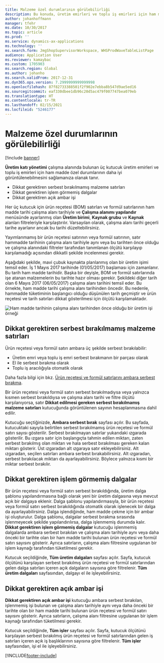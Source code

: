```yaml
---
title: Malzeme özel durumlarının görülebilirliği
description: Bu konuda, üretim emirleri ve toplu iş emirleri için ham madde özel durumlarının nasıl daha iyi görülebilir duruma getirilebileceği açıklanmaktadır.
author: johanhoffmann
manager: tfehr
ms.date: 10/30/2017
ms.topic: article
ms.prod: ''
ms.service: dynamics-ax-applications
ms.technology: ''
ms.search.form: JmgShopSupervisorWorkspace, WHSProdWaveTableListPage
audience: Application User
ms.reviewer: kamaybac
ms.custom: 1705903
ms.search.region: Global
ms.author: johanho
ms.search.validFrom: 2017-12-31
ms.dyn365.ops.version: 7.2999999999999998
ms.openlocfilehash: 87f82733388501f2f902e7ebba8b547d9ae5ed16
ms.sourcegitcommit: eaf330dbee1db96c20d5ac479f007747bea079eb
ms.translationtype: HT
ms.contentlocale: tr-TR
ms.lasthandoff: 02/15/2021
ms.locfileid: "5246177"
---
```

# <a name="visibility-into-material-exceptions"></a>Malzeme özel durumlarının görülebilirliği

[!include [banner](../includes/banner.md)]

**Üretim katı yönetimi** çalışma alanında bulunan üç kutucuk üretim emirleri ve toplu iş emirleri için ham madde özel durumlarının daha iyi görüntülenebilmesini sağlamanıza olanak tanır.

- Dikkat gerektiren serbest bırakılmamış malzeme satırları
- Dikkat gerektiren işlem görmemiş dalgalar
- Dikkat gerektiren açık ambar işi

Her üç kutucuk için ürün reçetesi (BOM) satırları ve formül satırlarının ham madde tarihi çalışma alanı tarihiyle ve **Çalışma alanımı yapılandır** menüsünde ayarlanmış olan **Üretim birimi**, **Kaynak grubu** ve **Kaynak** alanları filtreleriyle karşılaştırılır. Varsayılan olarak, çalışma alanı tarihi geçerli tarihe ayarlanır ancak bu tarihi düzeltebilirsiniz.

Yayımlanmamış bir ürün reçetesi satırının veya formül satırının, satır hammadde tarihinin çalışma alanı tarihiyle aynı veya bu tarihten önce olduğu ve çalışma alanındaki filtreler tarafından tanımlanan ölçütü karşılayıp karşılamadığı açısından dikkatli şekilde incelenmesi gerekir.

Aşağıdaki şekilde, mavi çubuk kaynakta planlanmış olan bir üretim işimi temsil eder. İş 1 Mayıs 2017 tarihinde (01/05/2017) başlaması için zamanlanır. Bu tarih ham madde tarihidir. Başka bir deyişle, BOM ve formül satırlarında işe atanan malzemelerin bu tarihte hazır olması gerekir. Şekildeki diğer tarih olan 6 Mayıs 2017 (06/05/2017) çalışma alanı tarihini temsil eder. Bu örnekte, ham madde tarihi çalışma alanı tarihinden öncedir. Bu nedenle, hammadde tüketiminin başlangıcı olduğu düşünülen tarih geçmiştir ve ürün reçetesi ve tarih satırları dikkat gösterilmesi için ölçütü karşılamaktadır.

![Ham madde tarihinin çalışma alanı tarihinden önce olduğu bir üretim işi örneği](./media/improved-visibility.png)

## <a name="unreleased-material-lines-needing-attention"></a>Dikkat gerektiren serbest bırakılmamış malzeme satırları

Ürün reçetesi veya formül satırı ambara üç şekilde serbest bırakılabilir:

- Üretim emri veya toplu iş emri serbest bırakmanın bir parçası olarak
- El ile serbest bırakma olarak
- Toplu iş aracılığıyla otomatik olarak

Daha fazla bilgi için bkz. [Ürün reçetesi ve formül satırlarını ambara serbest bırakma](releasing-bom-and-formula-lines-to-warehouse.md). 

Bir ürün reçetesi veya formül satırı serbest bırakılmadıysa veya yalnızca kısmen serbest bırakıldıysa ve çalışma alanı tarihi ve filtre ölçütü karşılanıyorsa, satır **Dikkat edilmesi gereken serbest bırakılmamış malzeme satırları** kutucuğunda görüntülenen sayının hesaplanmasına dahil edilir.

Kutucuğu seçtiğinizde, **Ambara serbest bırak** sayfası açılır. Bu sayfada, kutucuktaki sayıyla belirtilen serbest bırakılmamış ürün reçetesi ve formül satırı sayısı gösterilir. Serbest bırakılmayan satırlar yukarıdaki ızgarada gösterilir. Bu ızgara satır için başlangıçta tahmin edilen miktarı, zaten serbest bırakılmış olan miktarı ve hala serbest bırakılması gereken kalan miktarı gösterir. Üst ızgaradan alt ızgaraya satır ekleyebilirsiniz. Alt ızgaradan, seçilen satırları ambara serbest bırakabilirsiniz. Alt ızgaradan, serbest bırakılacak miktarı da ayarlayabilirsiniz. Böylece yalnızca kısmi bir miktar serbest bırakılır.

## <a name="unprocessed-waves-needing-attention"></a>Dikkat gerektiren işlem görmemiş dalgalar

Bir ürün reçetesi veya formül satırı serbest bırakıldığında, üretim dalga şablonu yapılandırmasına bağlı olarak yeni bir üretim dalgasına veya mevcut açık bir dalgaya eklenir. Dalga şablonu yapılandırmasıyla, bir ürün reçetesi veya formül satırı serbest bırakıldığında otomatik olarak işlenecek bir dalga da ayarlayabilirsiniz. Dalga işlendiğinde, ham madde çekme için bir ambar işi oluşturulur. Dalga şablonu, dalgalar serbest bırakma sırasında işlenmeyecek şekilde yapılandırılırsa, dalga işlenmemiş durumda kalır. **Dikkat gerektiren işlem görmemiş dalgalar** kutucuğu işlenmemiş dalgalarda ambara serbest bırakılan ve çalışma alanı tarihiyle aynı veya daha önceki bir tarihte olan bir ham madde tarihi bulunan ürün reçetesi ve formül satırı sayısını gösterir. Ayrıca satırların, çalışma alanı filtresine uygulanan bir işlem kaynağı tarafından tüketilmesi gerekir.

Kutucuk seçildiğinde, **Tüm üretim dalgaları** sayfası açılır. Sayfa, kutucuk ölçütünü karşılayan serbest bırakılmış ürün reçetesi ve formül satırlarından gelen dalga satırları içeren açık dalgaların sayısına göre filtrelenir. **Tüm üretim dalgaları** sayfasından, dalgayı el ile işleyebilirsiniz.

## <a name="open-warehouse-work-needing-attention"></a>Dikkat gerektiren açık ambar işi

**Dikkat gerektiren açık ambar işi** kutucuğu ambara serbest bırakılan, işlenmemiş işi bulunan ve çalışma alanı tarihiyle aynı veya daha önceki bir tarihte olan bir ham madde tarihi bulunan ürün reçetesi ve formül satırı sayısını gösterir. Ayrıca satırların, çalışma alanı filtresine uygulanan bir işlem kaynağı tarafından tüketilmesi gerekir.

Kutucuk seçildiğinde, **Tüm işler** sayfası açılır. Sayfa, kutucuk ölçütünü karşılayan serbest bırakılmış ürün reçetesi ve formül satırlarından gelen iş satırları içeren açık iş başlıklarının sayısına göre filtrelenir. **Tüm işler** sayfasından, işi el ile işleyebilirsiniz.


[!INCLUDE[footer-include](../../includes/footer-banner.md)]